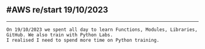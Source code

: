 #AWS re/start 19/10/2023
---
--- 
    On 19/10/2023 we spent all day to learn Functions, Modules, Libraries, GitHub. We also train with Python Labs.
    I realised I need to spend more time on Python training.


